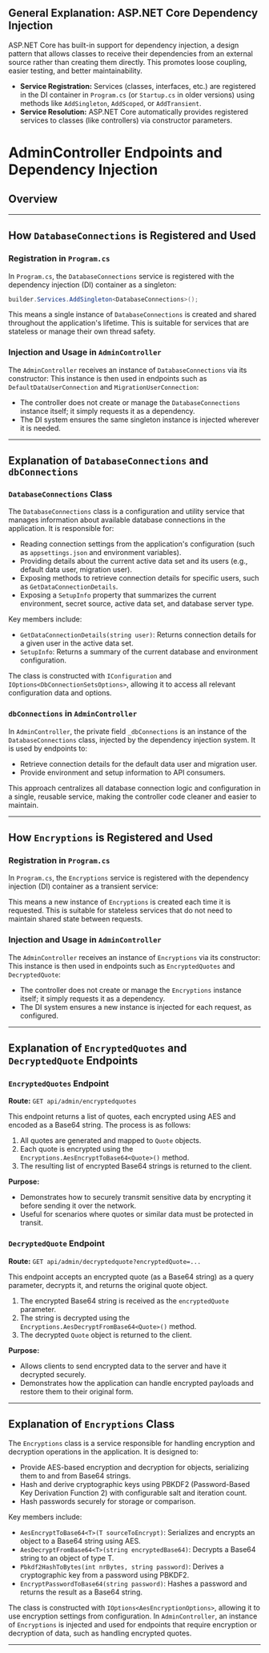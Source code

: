 

## General Explanation: ASP.NET Core Dependency Injection

ASP.NET Core has built-in support for dependency injection, a design pattern that allows classes to receive their dependencies from an external source rather than creating them directly. This promotes loose coupling, easier testing, and better maintainability.

- **Service Registration:** Services (classes, interfaces, etc.) are registered in the DI container in `Program.cs` (or `Startup.cs` in older versions) using methods like `AddSingleton`, `AddScoped`, or `AddTransient`.
- **Service Resolution:** ASP.NET Core automatically provides registered services to classes (like controllers) via constructor parameters.


# AdminController Endpoints and Dependency Injection

## Overview
---

## How `DatabaseConnections` is Registered and Used

### Registration in `Program.cs`

In `Program.cs`, the `DatabaseConnections` service is registered with the dependency injection (DI) container as a singleton:

```csharp
builder.Services.AddSingleton<DatabaseConnections>();
```

This means a single instance of `DatabaseConnections` is created and shared throughout the application's lifetime. This is suitable for services that are stateless or manage their own thread safety.

### Injection and Usage in `AdminController`

The `AdminController` receives an instance of `DatabaseConnections` via its constructor:
This instance is then used in endpoints such as `DefaultDataUserConnection` and `MigrationUserConnection`:

- The controller does not create or manage the `DatabaseConnections` instance itself; it simply requests it as a dependency.
- The DI system ensures the same singleton instance is injected wherever it is needed.

---

## Explanation of `DatabaseConnections` and `dbConnections`

### `DatabaseConnections` Class

The `DatabaseConnections` class is a configuration and utility service that manages information about available database connections in the application. It is responsible for:

- Reading connection settings from the application's configuration (such as `appsettings.json` and environment variables).
- Providing details about the current active data set and its users (e.g., default data user, migration user).
- Exposing methods to retrieve connection details for specific users, such as `GetDataConnectionDetails`.
- Exposing a `SetupInfo` property that summarizes the current environment, secret source, active data set, and database server type.

Key members include:

- `GetDataConnectionDetails(string user)`: Returns connection details for a given user in the active data set.
- `SetupInfo`: Returns a summary of the current database and environment configuration.

The class is constructed with `IConfiguration` and `IOptions<DbConnectionSetsOptions>`, allowing it to access all relevant configuration data and options.

### `dbConnections` in `AdminController`

In `AdminController`, the private field `_dbConnections` is an instance of the `DatabaseConnections` class, injected by the dependency injection system. It is used by endpoints to:

- Retrieve connection details for the default data user and migration user.
- Provide environment and setup information to API consumers.

This approach centralizes all database connection logic and configuration in a single, reusable service, making the controller code cleaner and easier to maintain.

---


## How `Encryptions` is Registered and Used

### Registration in `Program.cs`

In `Program.cs`, the `Encryptions` service is registered with the dependency injection (DI) container as a transient service:

This means a new instance of `Encryptions` is created each time it is requested. This is suitable for stateless services that do not need to maintain shared state between requests.

### Injection and Usage in `AdminController`

The `AdminController` receives an instance of `Encryptions` via its constructor:
This instance is then used in endpoints such as `EncryptedQuotes` and `DecryptedQuote`:

- The controller does not create or manage the `Encryptions` instance itself; it simply requests it as a dependency.
- The DI system ensures a new instance is injected for each request, as configured.

---


## Explanation of `EncryptedQuotes` and `DecryptedQuote` Endpoints

### `EncryptedQuotes` Endpoint

**Route:** `GET api/admin/encryptedquotes`

This endpoint returns a list of quotes, each encrypted using AES and encoded as a Base64 string. The process is as follows:

1. All quotes are generated and mapped to `Quote` objects.
2. Each quote is encrypted using the `Encryptions.AesEncryptToBase64<Quote>()` method.
3. The resulting list of encrypted Base64 strings is returned to the client.

**Purpose:**
- Demonstrates how to securely transmit sensitive data by encrypting it before sending it over the network.
- Useful for scenarios where quotes or similar data must be protected in transit.

### `DecryptedQuote` Endpoint

**Route:** `GET api/admin/decryptedquote?encryptedQuote=...`

This endpoint accepts an encrypted quote (as a Base64 string) as a query parameter, decrypts it, and returns the original quote object.

1. The encrypted Base64 string is received as the `encryptedQuote` parameter.
2. The string is decrypted using the `Encryptions.AesDecryptFromBase64<Quote>()` method.
3. The decrypted `Quote` object is returned to the client.

**Purpose:**
- Allows clients to send encrypted data to the server and have it decrypted securely.
- Demonstrates how the application can handle encrypted payloads and restore them to their original form.

---


## Explanation of `Encryptions` Class

The `Encryptions` class is a service responsible for handling encryption and decryption operations in the application. It is designed to:

- Provide AES-based encryption and decryption for objects, serializing them to and from Base64 strings.
- Hash and derive cryptographic keys using PBKDF2 (Password-Based Key Derivation Function 2) with configurable salt and iteration count.
- Hash passwords securely for storage or comparison.

Key members include:

- `AesEncryptToBase64<T>(T sourceToEncrypt)`: Serializes and encrypts an object to a Base64 string using AES.
- `AesDecryptFromBase64<T>(string encryptedBase64)`: Decrypts a Base64 string to an object of type T.
- `Pbkdf2HashToBytes(int nrBytes, string password)`: Derives a cryptographic key from a password using PBKDF2.
- `EncryptPasswordToBase64(string password)`: Hashes a password and returns the result as a Base64 string.

The class is constructed with `IOptions<AesEncryptionOptions>`, allowing it to use encryption settings from configuration. In `AdminController`, an instance of `Encryptions` is injected and used for endpoints that require encryption or decryption of data, such as handling encrypted quotes.

---


